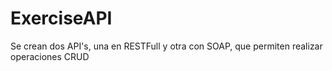 # ExerciseAPI
Se crean dos API's, una en RESTFull y otra con SOAP, que permiten realizar operaciones CRUD
